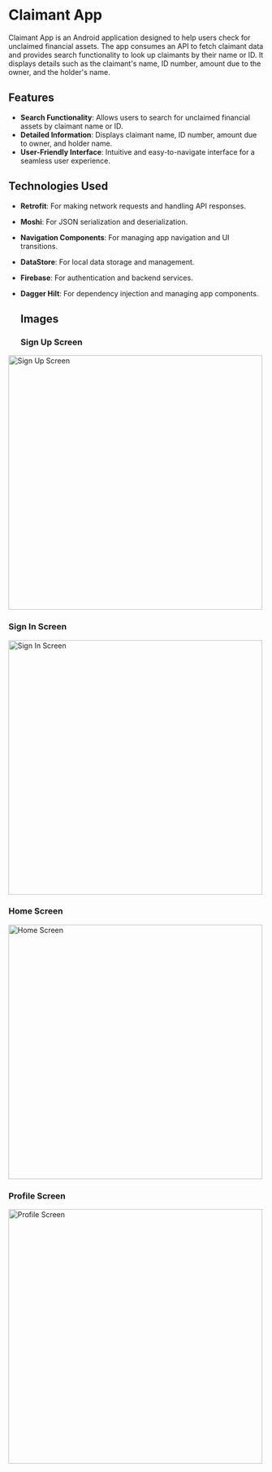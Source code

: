 # Claimant App

Claimant App is an Android application designed to help users check for unclaimed financial assets. The app consumes an API to fetch claimant data and provides search functionality to look up claimants by their name or ID. It displays details such as the claimant's name, ID number, amount due to the owner, and the holder's name.

## Features

- **Search Functionality**: Allows users to search for unclaimed financial assets by claimant name or ID.
- **Detailed Information**: Displays claimant name, ID number, amount due to owner, and holder name.
- **User-Friendly Interface**: Intuitive and easy-to-navigate interface for a seamless user experience.

## Technologies Used

- **Retrofit**: For making network requests and handling API responses.
- **Moshi**: For JSON serialization and deserialization.
- **Navigation Components**: For managing app navigation and UI transitions.
- **DataStore**: For local data storage and management.
- **Firebase**: For authentication and backend services.
- **Dagger Hilt**: For dependency injection and managing app components.

  ## Images
  
  ### Sign Up Screen
<img src="https://github.com/user-attachments/assets/41418088-bdc0-4eb0-96a2-dfb6092a9d12" alt="Sign Up Screen" width="500"/>

### Sign In Screen
<img src="https://github.com/user-attachments/assets/e2c7522d-a0fe-4bac-a34e-c2e8ddc2e3f7" alt="Sign In Screen" width="500"/>

### Home Screen
<img src="https://github.com/user-attachments/assets/c403e850-099d-4383-9cc7-6a8beb89cbd4" alt="Home Screen" width="500"/>

### Profile Screen
<img src="https://github.com/user-attachments/assets/48c32bfb-c5b0-4d10-8e7d-4a73c4c9f526" alt="Profile Screen" width="500"/>


  

